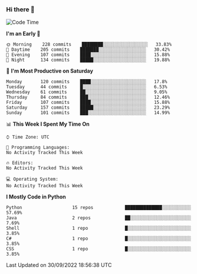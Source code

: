### Hi there 👋

<!--START_SECTION:waka-->
![Code Time](http://img.shields.io/badge/Code%20Time-260%20hrs%2027%20mins-blue)

**I'm an Early 🐤** 

```text
🌞 Morning    228 commits    ████████░░░░░░░░░░░░░░░░░   33.83% 
🌆 Daytime    205 commits    ███████░░░░░░░░░░░░░░░░░░   30.42% 
🌃 Evening    107 commits    ████░░░░░░░░░░░░░░░░░░░░░   15.88% 
🌙 Night      134 commits    █████░░░░░░░░░░░░░░░░░░░░   19.88%

```
📅 **I'm Most Productive on Saturday** 

```text
Monday       120 commits    ████░░░░░░░░░░░░░░░░░░░░░   17.8% 
Tuesday      44 commits     █░░░░░░░░░░░░░░░░░░░░░░░░   6.53% 
Wednesday    61 commits     ██░░░░░░░░░░░░░░░░░░░░░░░   9.05% 
Thursday     84 commits     ███░░░░░░░░░░░░░░░░░░░░░░   12.46% 
Friday       107 commits    ████░░░░░░░░░░░░░░░░░░░░░   15.88% 
Saturday     157 commits    █████░░░░░░░░░░░░░░░░░░░░   23.29% 
Sunday       101 commits    ███░░░░░░░░░░░░░░░░░░░░░░   14.99%

```


📊 **This Week I Spent My Time On** 

```text
⌚︎ Time Zone: UTC

💬 Programming Languages: 
No Activity Tracked This Week

🔥 Editors: 
No Activity Tracked This Week

💻 Operating System: 
No Activity Tracked This Week

```

**I Mostly Code in Python** 

```text
Python                   15 repos            ██████████████░░░░░░░░░░░   57.69% 
Java                     2 repos             ██░░░░░░░░░░░░░░░░░░░░░░░   7.69% 
Shell                    1 repo              █░░░░░░░░░░░░░░░░░░░░░░░░   3.85% 
C#                       1 repo              █░░░░░░░░░░░░░░░░░░░░░░░░   3.85% 
CSS                      1 repo              █░░░░░░░░░░░░░░░░░░░░░░░░   3.85%

```



 Last Updated on 30/09/2022 18:56:38 UTC
<!--END_SECTION:waka-->

<!--
**e1630m/e1630m** is a ✨ _special_ ✨ repository because its `README.md` (this file) appears on your GitHub profile.

Here are some ideas to get you started:

- 🔭 I’m currently working on ...
- 🌱 I’m currently learning ...
- 👯 I’m looking to collaborate on ...
- 🤔 I’m looking for help with ...
- 💬 Ask me about ...
- 📫 How to reach me: ...
- 😄 Pronouns: ...
- ⚡ Fun fact: ...
-->
